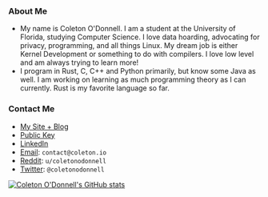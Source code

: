 ### About Me
- My name is Coleton O'Donnell. I am a student at the University of Florida, studying Computer Science. I love data hoarding, advocating for privacy, programming, and all things Linux. My dream job is either Kernel Development or something to do with compilers. I love low level and am always trying to learn more!
- I program in Rust, C, C++ and Python primarily, but know some Java as well. I am working on learning as much programming theory as I can currently. Rust is my favorite language so far. 

### Contact Me
- [My Site + Blog](https://coleton.io)
- [Public Key](https://coleton.io/publickey.txt)
- [LinkedIn](https://www.linkedin.com/in/coleton-odonnell)
- [Email](mailto:contact@coleton.io): `contact@coleton.io`
- [Reddit](reddit.com/u/coletonodonnell): `u/coletonodonnell`
- [Twitter](https://twitter.com/coletonodonnell): `@coletonodonnell`

[![Coleton O'Donnell's GitHub stats](https://github-readme-stats.vercel.app/api?username=coletonodonnell&theme=dark&show_icons=true)](https://github.com/anuraghazra/github-readme-stats)
